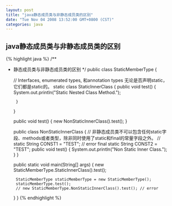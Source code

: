 ```yaml
---
layout: post
title: "java静态成员类与非静态成员类的区别"
date: "Tue Nov 04 2008 13:52:00 GMT+0800 (CST)"
categories: java
---
```


java静态成员类与非静态成员类的区别
-----

{% highlight java %}
/**
 * 静态成员类与非静态成员类的区别
 */
public class StaticMemberType {

    // Interfaces, enumerated types, 和annotation types 无论是否声明static，它们都是static的。
    static class StaticInnerClass {
        public void test() {
            System.out.println("Static Nested Class Method.");

        }
    }

    public void test() {
        new NonStaticInnerClass().test();
    }

    public class NonStaticInnerClass {
        // 非静态成员类不可以包含任何static字段、methods或者类型，除非同时使用了static和final的常量字段之外。
        // static String CONST1 = "TEST"; // error
        final static String CONST2 = "TEST";
        public void test() {
            System.out.println("Non Static Inner Class.");
        }
    }

    public static void main(String[] args) {
        new StaticMemberType.StaticInnerClass().test();

        StaticMemberType staticMemberType = new StaticMemberType();
        staticMemberType.test();
        // new StaticMemberType.NonStaticInnerClass().test(); // error
    }
}
{% endhighlight %}
